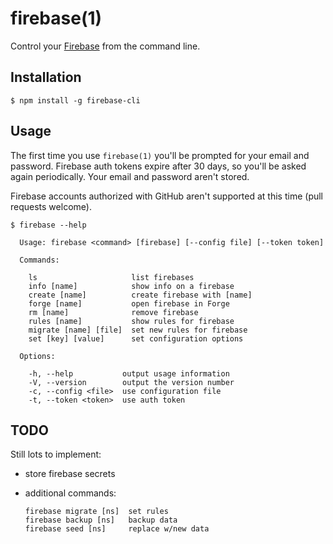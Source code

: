 # firebase(1)

Control your [Firebase](http://firebase.com) from the command line.

## Installation

```
$ npm install -g firebase-cli
```

## Usage

The first time you use `firebase(1)` you'll be prompted for your 
email and password. Firebase auth tokens expire after 30 days, so 
you'll be asked again periodically. Your email and password aren't stored.

Firebase accounts authorized with GitHub aren't supported at this 
time (pull requests welcome).

```
$ firebase --help

  Usage: firebase <command> [firebase] [--config file] [--token token]

  Commands:

    ls                     list firebases
    info [name]            show info on a firebase
    create [name]          create firebase with [name]
    forge [name]           open firebase in Forge
    rm [name]              remove firebase
    rules [name]           show rules for firebase
    migrate [name] [file]  set new rules for firebase
    set [key] [value]      set configuration options

  Options:

    -h, --help           output usage information
    -V, --version        output the version number
    -c, --config <file>  use configuration file
    -t, --token <token>  use auth token
```

## TODO

Still lots to implement:

- store firebase secrets
- additional commands:
  
  ```
  firebase migrate [ns]  set rules
  firebase backup [ns]   backup data
  firebase seed [ns]     replace w/new data
  ```
